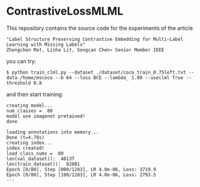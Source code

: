 # ContrastiveLossMLML
This repository contains the source code for the experiments of the article

    "Label Structure Preserving Contrastive Embedding for Multi-Label Learning with Missing Labels" 
    Zhongchen Ma†, Lisha Li†, Songcan Chen∗ Senior Member IEEE
    
    
you can try:
    
    $ python train_clml.py --dataset ./dataset/coco_train_0.75left.txt --data /home/mscoco --b 64 --loss BCE --lambda_ 1.00 --useclml True --threshold 0.8


and then start training:
    
    creating model...
    num_classes =  80
    model use imagenet pretained!
    done

    loading annotations into memory...
    Done (t=4.78s)
    creating index...
    index created!
    load class_nums =  80
    len(val_dataset)):  40137
    len(train_dataset)):  82081
    Epoch [0/80], Step [000/1283], LR 4.0e-06, Loss: 3719.9
    Epoch [0/80], Step [100/1283], LR 4.0e-06, Loss: 2793.5
    ···
